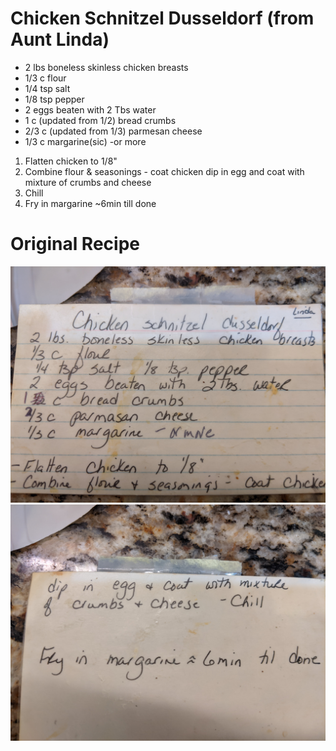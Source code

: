 Chicken Schnitzel Dusseldorf  (from Aunt Linda)
===============================================
- 2 lbs boneless skinless chicken breasts
- 1/3 c flour
- 1/4 tsp salt
- 1/8 tsp pepper
- 2 eggs beaten with 2 Tbs water
- 1 c (updated from 1/2) bread crumbs
- 2/3 c (updated from 1/3) parmesan cheese
- 1/3 c margarine(sic) -or more

1. Flatten chicken to 1/8"
2. Combine flour & seasonings - coat chicken dip in egg and coat with mixture of crumbs and cheese
3. Chill
4. Fry in margarine ~6min till done


Original Recipe
===============
![Schnitzel1](schnitzel1.jpg)
![Schnitzel2](schnitzel2.jpg)
